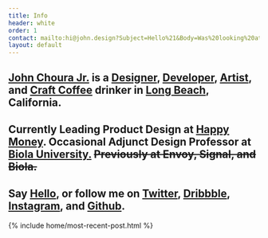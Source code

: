 ```yaml
---
title: Info
header: white
order: 1
contact: mailto:hi@john.design?Subject=Hello%21&Body=Was%20looking%20at%20your%20website%20and%20wanted%20to%20say%20hello%21
layout: default
---
```


<section class="slide page-header xs-mt6 xs-pt6 vh_90 display-flex align-items-center" data-background="rgb(238, 238, 238)">
  <div class="page-header--upper inline-table wrapper xs-pb6">
      <div class="col md-col-12">
        <h1 class="display-1 text-black">
          <a href="#" class="txt" data-txt="🙌">John Choura Jr.</a> is a <a href="#" class="txt" data-txt="😁">Designer</a>, <a href="#" class="txt" data-txt="😬">Developer</a>, <a href="#" class="txt" data-txt="😵">Artist</a>, and <a href="#" class="txt" data-txt="☕️">Craft Coffee</a> drinker in <a href="#" class="txt" data-txt="☀️">Long Beach</a>, California.
        </h1>
      </div>
  </div>
</section>
<section class="slide page-header vh_90 display-flex align-items-center" data-background="rgba(236,255,254,1)">
  <div class="page-header--upper inline-table wrapper xs-pb6">
      <div class="col md-col-12">
        <h1 class="display-1 text-black">Currently Leading Product Design at <a href="http://happymoney.com" class="txt" data-txt="🎈">Happy Money</a>. Occasional Adjunct Design Professor at <a href="https://www.biola.edu/art" class="txt" data-txt="👨‍🏫">Biola University.</a> <del>Previously at Envoy, Signal, and Biola.</del></h1>
      </div>
  </div>
</section>
<section class="slide page-header vh_90 display-flex align-items-center" data-background="rgba(255,254,236,1)">
  <div class="page-header--upper inline-table wrapper xs-pb6">
      <div class="col md-col-12">
        <h1 class="display-1 text-black">Say <a href="{{ page.contact }}" class="txt" data-txt="👋">Hello</a>, or follow me on <a href="{{ site.twitter }}" class="txt" data-txt="twitter">Twitter</a>, <a href="{{ site.dribbble }}" class="txt" data-txt="dribbble">Dribbble</a>, <a href="{{ site.instagram }}" class="txt" data-txt="instagram">Instagram</a>, and <a href="{{ site.github }}" class="txt" data-txt="github">Github</a>.</h1>
      </div>
  </div>
</section>
<section class="slide" data-background="rgb(238, 238, 238)">
  {% include home/most-recent-post.html %}
</section>

<script type="text/javascript">
var preload_images = [
  '/img/home/me-hero.jpg',
];

for (var i = 0, len = preload_images.length; i < len; i++) {
  new Image().src = preload_images[i];
}
</script>

